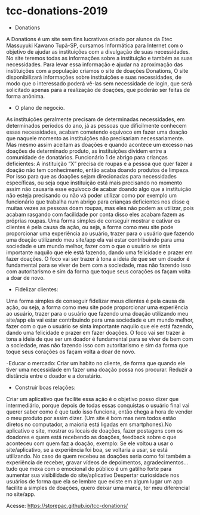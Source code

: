 # tcc-donations-2019
- Donations

A Donations é um site sem fins lucrativos criado por alunos da Etec Massuyuki Kawano Tupã-SP, cursamos Informática para Internet com o objetivo de ajudar as instituições com a divulgação de suas necessidades. No site teremos todas as informações sobre a instituição e também as suas necessidades.  Para levar essa informação e ajudar na aproximação das instituições com a população criamos o site de doações Donations, O site disponibilizará informações sobre instituições e suas necessidades, de modo que o interessado poderá vê-las sem necessidade de login, que será solicitado apenas para a realização de doações, que poderão ser feitas de forma anônima.


- O plano de negocio.

As instituições geralmente precisam de determinadas necessidades, em determinados períodos do ano, já as pessoas que dificilmente conhecem essas necessidades, acabam cometendo equívoco em fazer uma doação que naquele momento as instituições não precisariam necessariamente. Mas mesmo assim aceitam as doações e quando acontece um excesso nas doações de determinado produto, as instituições dividem entre a comunidade de donatários. 
Funcionário 1 de abrigo para crianças deficientes: A instituição “X” precisa de roupas e a pessoa que quer fazer a doação não tem conhecimento, então acaba doando produtos de limpeza. 
Por isso para que as doações sejam direcionadas para necessidades específicas, ou seja oque instituição está mais precisando no momento assim não causaria esse equívoco de acabar doando algo que a instituição não esteja precisando ou não vá poder utilizar como por exemplo um funcionário que trabalha num abrigo para crianças deficientes nos disse q muitas vezes as pessoas doam roupas, mas eles não podem as utilizar, pois acabam rasgando com facilidade por conta disso eles acabam fazem as próprias roupas.
Uma forma simples de conseguir mostrar e cativar os clientes é pela causa da ação, ou seja, a forma como meu site pode proporcionar uma experiência ao usuário, trazer para o usuário que fazendo uma doação utilizando meu site/app ela vai estar contribuindo para uma sociedade e um mundo melhor, fazer com o que o usuário se sinta importante naquilo que ele está fazendo, dando uma felicidade e prazer em fazer doações. 
O foco vai ser trazer à tona a ideia de que ser um doador é fundamental para se viver de bem com a sociedade, mas não fazendo isso com autoritarismo e sim da forma que toque seus corações os façam volta a doar de novo.


- Fidelizar clientes: 

Uma forma simples de conseguir fidelizar meus clientes é pela causa da ação, ou seja, a forma como meu site pode proporcionar uma experiência ao usuário, trazer para o usuário que fazendo uma doação utilizando meu site/app ela vai estar contribuindo para uma sociedade e um mundo melhor, fazer com o que o usuário se sinta importante naquilo que ele está fazendo, dando uma felicidade e prazer em fazer doações. 
O foco vai ser trazer à tona a ideia de que ser um doador é fundamental para se viver de bem com a sociedade, mas não fazendo isso com autoritarismo e sim da forma que toque seus corações os façam volta a doar de novo.


-Educar o mercado:
Criar um habito no cliente, de forma que quando ele tiver uma necessidade em fazer uma doação possa nos procurar. 
Reduzir a distância entre o doador e a donatário.


- Construir boas relações:

Criar um aplicativo que facilite essa ação é o objetivo posso dizer que intermediário, porque depois de todas essas conquistas o usuário final vai querer saber como é que tudo isso funciona, então chega a hora de vender o meu produto por assim dizer.
(Um site é bom mas nem todos estão diretos no computador, a maioria está ligadas em smartphones).No aplicativo e site, mostrar os locais de doações, fazer postagens com os doadores e quem está recebendo as doações, feedback sobre o que aconteceu com quem faz a doação, exemplo: Se ele voltou a usar o site/aplicativo, se a experiência foi boa, se voltaria a usar, se está utilizando. No caso de quem recebeu as doações seria como foi também a experiência de receber, gravar vídeos de depoimentos, agradecimentos... tudo que mexa com o emocional do público é um
gatilho forte para aumentar sua visibilidade do site/aplicativo
Despertar curiosidade nos usuários de forma que ela se lembre que existe em algum lugar um app facilite a simples de doações, quero deixar uma marca, ter meu diferencial no site/app.


Acesse: https://storepac.github.io/tcc-donations/
